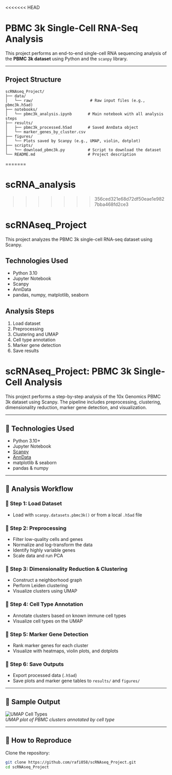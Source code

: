 <<<<<<< HEAD
# PBMC 3k Single-Cell RNA-Seq Analysis

This project performs an end-to-end single-cell RNA sequencing analysis of the **PBMC 3k dataset** using Python and the `scanpy` library.

---

## Project Structure

```
scRNAseq_Project/
├── data/
│   └── raw/                         # Raw input files (e.g., pbmc3k.h5ad)
├── notebooks/
│   └── pbmc3k_analysis.ipynb       # Main notebook with all analysis steps
├── results/
│   ├── pbmc3k_processed.h5ad       # Saved AnnData object
│   └── marker_genes_by_cluster.csv
├── figures/
│   └── Plots saved by Scanpy (e.g., UMAP, violin, dotplot)
├── scripts/
│   └── download_pbmc3k.py          # Script to download the dataset
└── README.md                       # Project description
```
=======
# scRNA_analysis
>>>>>>> 356ced321e68d72df50eae1e9827bba468fd2ce3
# scRNAseq_Project

This project analyzes the PBMC 3k single-cell RNA-seq dataset using Scanpy.

## Technologies Used
- Python 3.10
- Jupyter Notebook
- Scanpy
- AnnData
- pandas, numpy, matplotlib, seaborn

## Analysis Steps
1. Load dataset
2. Preprocessing
3. Clustering and UMAP
4. Cell type annotation
5. Marker gene detection
6. Save results
# scRNAseq_Project: PBMC 3k Single-Cell Analysis

This project performs a step-by-step analysis of the 10x Genomics PBMC 3k dataset using Scanpy. The pipeline includes preprocessing, clustering, dimensionality reduction, marker gene detection, and visualization.

---

## 🧪 Technologies Used

- Python 3.10+
- Jupyter Notebook
- [Scanpy](https://scanpy.readthedocs.io/en/stable/)
- [AnnData](https://anndata.readthedocs.io/en/latest/)
- matplotlib & seaborn
- pandas & numpy

---

## 🧬 Analysis Workflow

### 🔹 Step 1: Load Dataset
- Load with `scanpy.datasets.pbmc3k()` or from a local `.h5ad` file

### 🔹 Step 2: Preprocessing
- Filter low-quality cells and genes
- Normalize and log-transform the data
- Identify highly variable genes
- Scale data and run PCA

### 🔹 Step 3: Dimensionality Reduction & Clustering
- Construct a neighborhood graph
- Perform Leiden clustering
- Visualize clusters using UMAP

### 🔹 Step 4: Cell Type Annotation
- Annotate clusters based on known immune cell types
- Visualize cell types on the UMAP

### 🔹 Step 5: Marker Gene Detection
- Rank marker genes for each cluster
- Visualize with heatmaps, violin plots, and dotplots

### 🔹 Step 6: Save Outputs
- Export processed data (`.h5ad`)
- Save plots and marker gene tables to `results/` and `figures/`

---

## 🧾 Sample Output

![UMAP Cell Types](figures/umap_cell_types.png)  
*UMAP plot of PBMC clusters annotated by cell type*

---

## 🔁 How to Reproduce

Clone the repository:

```bash
git clone https://github.com/rafi058/scRNAseq_Project.git
cd scRNAseq_Project

